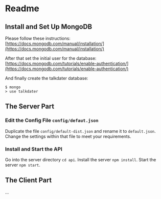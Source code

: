 # Readme

## Install and Set Up MongoDB
Please follow these instructions: [https://docs.mongodb.com/manual/installation/](https://docs.mongodb.com/manual/installation/)

After that set the initial user for the database: [https://docs.mongodb.com/tutorials/enable-authentication/](https://docs.mongodb.com/tutorials/enable-authentication/)

And finally create the talkdater database:
```
$ mongo
> use talkdater
```

## The Server Part
### Edit the Config File `config/defaut.json`
Duplicate the file `config/default-dist.json` and rename it to `default.json`. Change the settings within that file to meet your requirements.

### Install and Start the API
Go into the server directory `cd api`.
Install the server `npm install`.
Start the server `npm start`.

## The Client Part
...